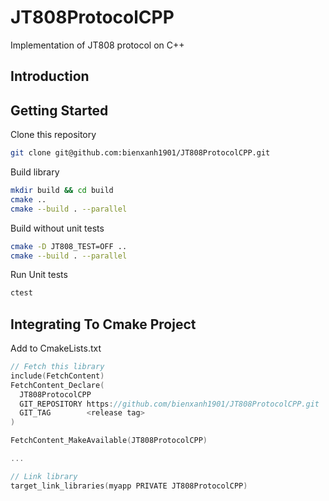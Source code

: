 # JT808ProtocolCPP
Implementation of JT808 protocol on C++

## Introduction

## Getting Started

Clone this repository
```sh
git clone git@github.com:bienxanh1901/JT808ProtocolCPP.git

```

Build library

```sh
mkdir build && cd build
cmake ..
cmake --build . --parallel
```

Build without unit tests

```sh
cmake -D JT808_TEST=OFF ..
cmake --build . --parallel
```

Run Unit tests

```sh
ctest
```

## Integrating To Cmake Project

Add to CmakeLists.txt

```c++
// Fetch this library
include(FetchContent)
FetchContent_Declare(
  JT808ProtocolCPP
  GIT_REPOSITORY https://github.com/bienxanh1901/JT808ProtocolCPP.git
  GIT_TAG        <release tag>
)

FetchContent_MakeAvailable(JT808ProtocolCPP)

...

// Link library
target_link_libraries(myapp PRIVATE JT808ProtocolCPP)
```